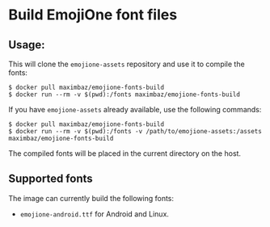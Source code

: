 # Build EmojiOne font files

## Usage:

This will clone the `emojione-assets` repository and use it to compile the fonts:

```
$ docker pull maximbaz/emojione-fonts-build
$ docker run --rm -v $(pwd):/fonts maximbaz/emojione-fonts-build
```

If you have `emojione-assets` already available, use the following commands:

```
$ docker pull maximbaz/emojione-fonts-build
$ docker run --rm -v $(pwd):/fonts -v /path/to/emojione-assets:/assets maximbaz/emojione-fonts-build
```

The compiled fonts will be placed in the current directory on the host.


## Supported fonts

The image can currently build the following fonts:

- `emojione-android.ttf` for Android and Linux.
